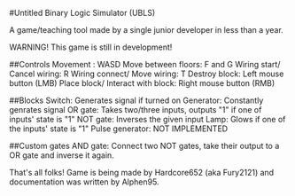 #Untitled Binary Logic Simulator (UBLS)

A game/teaching tool made by a single junior developer in less than a year.

WARNING! This game is still in development!

##Controls
Movement : WASD
Move between floors: F and G
Wiring start/ Cancel wiring: R
Wiring connect/ Move wiring: T
Destroy block: Left mouse button (LMB)
Place block/ Interact with block: Right mouse button (RMB)

##Blocks
Switch: Generates signal if turned on
Generator: Constantly genrates signal
OR gate: Takes two/three inputs, outputs "1" if one of inputs' state is "1"
NOT gate: Inverses the given input
Lamp: Glows if one of the inputs' state is "1"
Pulse generator: NOT IMPLEMENTED

##Custom gates
AND gate: Connect two NOT gates, take their output to a OR gate and inverse it again.

That's all folks! Game is being made by Hardcore652 (aka Fury2121) and documentation was written by Alphen95.
